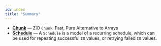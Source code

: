 ```yaml
---
id: index
title: "Summary"
---
```


- **[Chunk](chunk.md)** — ZIO `Chunk`: Fast, Pure Alternative to Arrays
- **[Schedule](schedule.md)** — A `Schedule` is a model of a recurring schedule, which can be used for repeating successful `IO` values, or retrying failed `IO` values.
